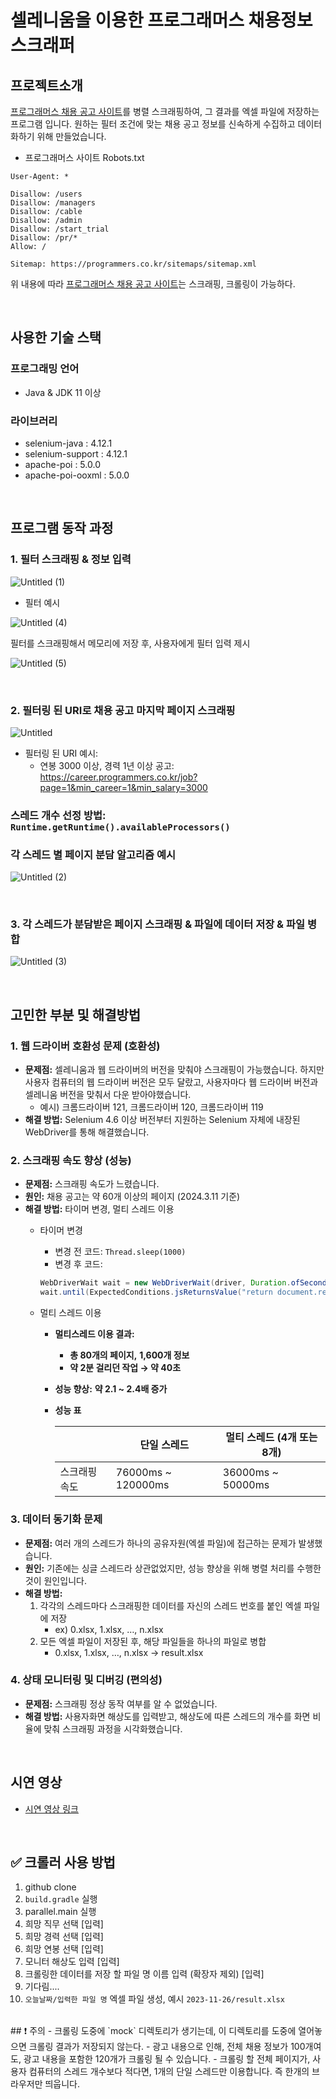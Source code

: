 # 셀레니움을 이용한 프로그래머스 채용정보 스크래퍼

## 프로젝트소개
[프로그래머스 채용 공고 사이트](https://career.programmers.co.kr/job)를 병렬 스크래핑하여, 그 결과를 엑셀 파일에 저장하는 프로그램 입니다.
원하는 필터 조건에 맞는 채용 공고 정보를 신속하게 수집하고 데이터화하기 위해 만들었습니다.

- 프로그래머스 사이트 Robots.txt

```
User-Agent: *

Disallow: /users
Disallow: /managers
Disallow: /cable
Disallow: /admin
Disallow: /start_trial
Disallow: /pr/*
Allow: /

Sitemap: https://programmers.co.kr/sitemaps/sitemap.xml
```

위 내용에 따라 [프로그래머스 채용 공고 사이트](https://career.programmers.co.kr/job)는 스크래핑, 크롤링이 가능하다.

</br>

## 사용한 기술 스택

### 프로그래밍 언어

- Java & JDK 11 이상

### 라이브러리

- selenium-java : 4.12.1
- selenium-support : 4.12.1
- apache-poi : 5.0.0
- apache-poi-ooxml : 5.0.0

</br>

## 프로그램 동작 과정
### 1. 필터 스크래핑 & 정보 입력

![Untitled (1)](https://github.com/user-attachments/assets/4e48c1b4-b018-4155-ab3d-1485512fc25e)

- 필터 예시
    
![Untitled (4)](https://github.com/user-attachments/assets/1e62191a-8ed2-4eac-8e66-117f4cc66659)
    
필터를 스크래핑해서 메모리에 저장 후, 사용자에게 필터 입력 제시
    
![Untitled (5)](https://github.com/user-attachments/assets/5711b60f-7ce7-49ee-922d-8af56b0f3dd9)

    
</br>

### 2. 필터링 된 URI로 채용 공고 마지막 페이지 스크래핑

![Untitled](https://github.com/user-attachments/assets/9547d040-9591-429e-860f-945afc0c7a3c)


- 필터링 된 URI 예시:
    - 연봉 3000 이상, 경력 1년 이상 공고: https://career.programmers.co.kr/job?page=1&min_career=1&min_salary=3000

### 스레드 개수 선정 방법: `Runtime.getRuntime().availableProcessors()`

### 각 스레드 별 페이지 분담 알고리즘 예시
![Untitled (2)](https://github.com/user-attachments/assets/6776348d-ae5e-4f31-aa67-ca2eab74b931)


</br>

### 3. 각 스레드가 분담받은 페이지 스크래핑 & 파일에 데이터 저장 & 파일 병합

![Untitled (3)](https://github.com/user-attachments/assets/ffc5682e-34ac-4db5-bc57-7f8850e68af4)


</br>

## 고민한 부분 및 해결방법
### 1. 웹 드라이버 호환성 문제 (호환성)

- **문제점:** 셀레니움과 웹 드라이버의 버전을 맞춰야 스크래핑이 가능했습니다. 하지만 사용자 컴퓨터의 웹 드라이버 버전은 모두 달랐고, 사용자마다 웹 드라이버 버전과 셀레니움 버전을 맞춰서 다운 받아야했습니다.
    - 예시) 크롬드라이버 121, 크롬드라이버 120, 크롬드라이버 119
- **해결 방법:** Selenium 4.6 이상 버전부터 지원하는 Selenium 자체에 내장된 WebDriver를 통해 해결했습니다.

### 2. 스크래핑 속도 향상 (성능)

- **문제점:** 스크래핑 속도가 느렸습니다.
- **원인:** 채용 공고는 약 60개 이상의 페이지 (2024.3.11 기준)
- **해결 방법:** 타이머 변경, 멀티 스레드 이용
    - 타이머 변경
        - 변경 전 코드: `Thread.sleep(1000)`
        - 변경 후 코드:
        
        ```java
        WebDriverWait wait = new WebDriverWait(driver, Duration.ofSeconds(15));
        wait.until(ExpectedConditions.jsReturnsValue("return document.readyState == 'complete'"));
        ```
        
    - 멀티 스레드 이용
        - **멀티스레드 이용 결과:**
            - **총 80개의 페이지,** **1,600개 정보**
            - **약 2분 걸리던 작업 → 약 40초**
        - **성능 향상:**  **약 2.1 ~ 2.4배 증가**
        - **성능 표**
            
            
            |  | 단일 스레드 | 멀티 스레드 (4개 또는 8개) |
            | --- | --- | --- |
            | 스크래핑 속도 | 76000ms ~ 120000ms | 36000ms ~ 50000ms |

### 3. 데이터 동기화 문제

- **문제점:** 여러 개의 스레드가 하나의 공유자원(엑셀 파일)에 접근하는 문제가 발생했습니다.
- **원인:** 기존에는 싱글 스레드라 상관없었지만, 성능 향상을 위해 병렬 처리를 수행한 것이 원인입니다.
- **해결 방법:**
    1. 각각의 스레드마다 스크래핑한 데이터를 자신의 스레드 번호를 붙인 엑셀 파일에 저장
        - ex) 0.xlsx, 1.xlsx, …, n.xlsx
    2. 모든 엑셀 파일이 저장된 후, 해당 파일들을 하나의 파일로 병합
        - 0.xlsx, 1.xlsx, …, n.xlsx → result.xlsx

### 4. 상태 모니터링 및 디버깅 (편의성)

- **문제점:** 스크래핑 정상 동작 여부를 알 수 없었습니다.
- **해결 방법:** 사용자화면 해상도를 입력받고, 해상도에 따른 스레드의 개수를 화면 비율에 맞춰 스크래핑 과정을 시각화했습니다.

</br>

## 시연 영상
- [시연 영상 링크](https://www.youtube.com/watch?v=a0PJ3KzdYwk)

</br>

## ✅ 크롤러 사용 방법
1. github clone
2. `build.gradle` 실행
3. parallel.main 실행
4. 희망 직무 선택 [입력]
5. 희망 경력 선택 [입력]
6. 희망 연봉 선택 [입력]
7. 모니터 해상도 입력 [입력]
8. 크롤링한 데이터를 저장 할 파일 명 이름 입력 (확장자 제외) [입력]
9. 기다림....
10. `오늘날짜/입력한 파일 명` 엑셀 파일 생성, 예시 `2023-11-26/result.xlsx`

</br>
## ❗️ 주의
- 크롤링 도중에 `mock` 디렉토리가 생기는데, 이 디렉토리를 도중에 열어놓으면 크롤링 결과가 저장되지 않는다.
- 광고 내용으로 인해, 전체 채용 정보가 100개여도, 광고 내용을 포함한 120개가 크롤링 될 수 있습니다.
- 크롤링 할 전체 페이지가, 사용자 컴퓨터의 스레드 개수보다 적다면, 1개의 단일 스레드만 이용합니다. 즉 한개의 브라우저만 띄웁니다.
